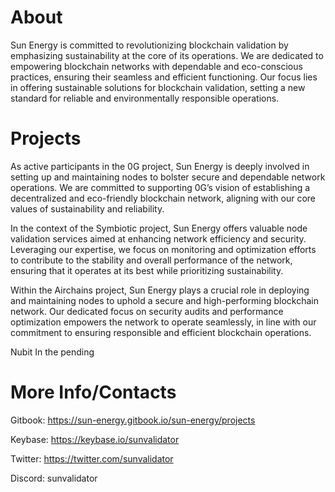 # About

Sun Energy is committed to revolutionizing blockchain validation by emphasizing sustainability at the core of its operations. We are dedicated to empowering blockchain networks with dependable and eco-conscious practices, ensuring their seamless and efficient functioning. Our focus lies in offering sustainable solutions for blockchain validation, setting a new standard for reliable and environmentally responsible operations.

# Projects

As active participants in the 0G project, Sun Energy is deeply involved in setting up and maintaining nodes to bolster secure and dependable network operations. We are committed to supporting 0G’s vision of establishing a decentralized and eco-friendly blockchain network, aligning with our core values of sustainability and reliability.

In the context of the Symbiotic project, Sun Energy offers valuable node validation services aimed at enhancing network efficiency and security. Leveraging our expertise, we focus on monitoring and optimization efforts to contribute to the stability and overall performance of the network, ensuring that it operates at its best while prioritizing sustainability.

Within the Airchains project, Sun Energy plays a crucial role in deploying and maintaining nodes to uphold a secure and high-performing blockchain network. Our dedicated focus on security audits and performance optimization empowers the network to operate seamlessly, in line with our commitment to ensuring responsible and efficient blockchain operations.

Nubit In the pending

# More Info/Contacts

Gitbook: https://sun-energy.gitbook.io/sun-energy/projects

Keybase: https://keybase.io/sunvalidator

Twitter: https://twitter.com/sunvalidator

Discord: sunvalidator
